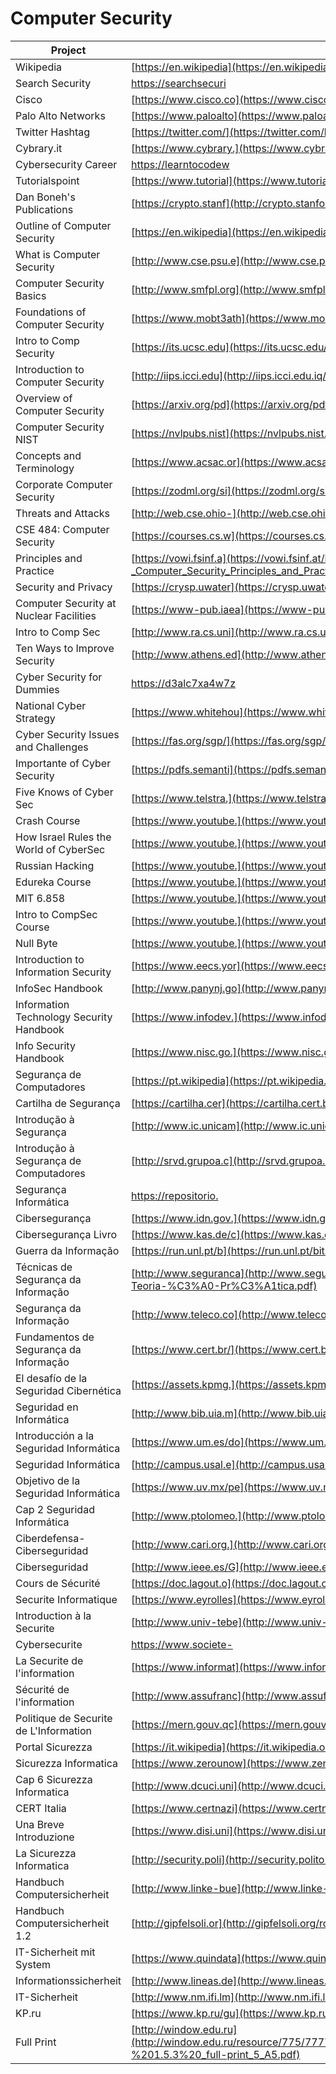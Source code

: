 # Computer Security

| Project                                     | URL                                                                                                                                                                          | Language |
|------------------------------------------|-------------------------------------------------------------------------------------------------------------------------------------------------------------------------------------|-----------|
| Wikipedia                                | [https://en.wikipedia](https://en.wikipedia.org/wiki/Computer_security)                                                                                                             | EN        |
| Search Security                          | [https://searchsecuri](https://searchsecurity.techtarget.com/definition/cybersecurity)                                                                                              | EN        |
| Cisco                                    | [https://www.cisco.co](https://www.cisco.com/c/en/us/products/security/what-is-cybersecurity.html)                                                                                  | EN        |
| Palo Alto Networks                       | [https://www.paloalto](https://www.paloaltonetworks.com/cyberpedia/what-is-cyber-security)                                                                                          | EN        |
| Twitter Hashtag                          | [https://twitter.com/](https://twitter.com/hashtag/cybersecurity)                                                                                                                   | EN        |
| Cybrary.it                               | [https://www.cybrary.](https://www.cybrary.it/)                                                                                                                                     | EN        |
| Cybersecurity Career                     | [https://learntocodew](https://learntocodewith.me/posts/cybersecurity/)                                                                                                             | EN        |
| Tutorialspoint                           | [https://www.tutorial](https://www.tutorialspoint.com/computer_security/)                                                                                                           | EN        |
| Dan Boneh's Publications                 | [https://crypto.stanf](http://crypto.stanford.edu/~dabo/pubs/pubsbytopic.html)                                                                                                             | EN        |
| Outline of Computer Security             | [https://en.wikipedia](https://en.wikipedia.org/wiki/Outline_of_computer_security)                                                                                                  | EN        |
| What is Computer Security                | [http://www.cse.psu.e](http://www.cse.psu.edu/~trj1/cse544-s10/papers/gasser_ch1-2.pdf)                                                                                             | EN        |
| Computer Security Basics                 | [http://www.smfpl.org](http://www.smfpl.org/files/Computer%20Security.pdf)                                                                                                          | EN        |
| Foundations of Computer Security         | [https://www.mobt3ath](https://www.mobt3ath.com/uplode/book/book-26247.pdf)                                                                                                         | EN        |
| Intro to Comp Security                   | [https://its.ucsc.edu](https://its.ucsc.edu/security/training/docs/intro.pdf)                                                                                                       | EN        |
| Introduction to Computer Security        | [http://iips.icci.edu](http://iips.icci.edu.iq/images/exam/Introduction-to-Computer-Security-pdf-DONE.pdf)                                                                          | EN        |
| Overview of Computer Security            | [https://arxiv.org/pd](https://arxiv.org/pdf/cs/0110043.pdf)                                                                                                                        | EN        |
| Computer Security NIST                   | [https://nvlpubs.nist](https://nvlpubs.nist.gov/nistpubs/legacy/sp/nistspecialpublication800-12.pdf)                                                                                | EN        |
| Concepts and Terminology                 | [https://www.acsac.or](https://www.acsac.org/secshelf/book001/02.pdf)                                                                                                               | EN        |
| Corporate Computer Security              | [https://zodml.org/si](https://zodml.org/sites/default/files/Corporate_Computer_Security_%28Third_Edition%29.pdf)                                                                   | EN        |
| Threats and Attacks                      | [http://web.cse.ohio-](http://web.cse.ohio-state.edu/~champion.17/4471/4471_lecture_2.pdf)                                                                                          | EN        |
| CSE 484: Computer Security               | [https://courses.cs.w](https://courses.cs.washington.edu/courses/cse484/08wi/lectures/index.html)                                                                                   | EN        |
| Principles and Practice                  | [https://vowi.fsinf.a](https://vowi.fsinf.at/images/3/3d/TU_Wien-Introduction_to_Security_VU_%28Weippl%29_-_Computer_Security_Principles_and_Practice_%283rd_Edition_-_2015%29.pdf) | EN        |
| Security and Privacy                     | [https://crysp.uwater](https://crysp.uwaterloo.ca/courses/cs489/F07-lectures/lecture01.pdf)                                                                                         | EN        |
| Computer Security at Nuclear Facilities  | [https://www-pub.iaea](https://www-pub.iaea.org/MTCD/Publications/PDF/Pub1527_web.pdf)                                                                                              | EN        |
| Intro to Comp Sec                        | [http://www.ra.cs.uni](http://www.ra.cs.uni-tuebingen.de/lehre/ss11/introsec/06-access.pdf)                                                                                         | EN        |
| Ten Ways to Improve Security             | [http://www.athens.ed](http://www.athens.edu/pdfs/it/cyber-tips/Ten-Ways-to-Improve-New-Computer-Security.pdf?x75869)                                                               | EN        |
| Cyber Security for Dummies               | [https://d3alc7xa4w7z](https://d3alc7xa4w7z55.cloudfront.net/static/upload/protected/201/0114/2015-osspaloalto1-cybersecurity-for-dummies.pdf)                                      | EN        |
| National Cyber Strategy                  | [https://www.whitehou](https://www.whitehouse.gov/wp-content/uploads/2018/09/National-Cyber-Strategy.pdf)                                                                           | EN        |
| Cyber Security Issues and Challenges     | [https://fas.org/sgp/](https://fas.org/sgp/crs/misc/R43831.pdf)                                                                                                                     | EN        |
| Importante of Cyber Security             | [https://pdfs.semanti](https://pdfs.semanticscholar.org/5cfb/7a5bd2e6c181e8a69ebd49b1dadb795f493b.pdf)                                                                              | EN        |
| Five Knows of Cyber Sec                  | [https://www.telstra.](https://www.telstra.com.au/content/dam/tcom/business-enterprise/security-services/pdf/5-knows-of-cyber-security.pdf)                                         | EN        |
| Crash Course                             | [https://www.youtube.](https://www.youtube.com/watch?v=bPVaOlJ6ln0)                                                                                                                 | EN        |
| How Israel Rules the World of CyberSec   | [https://www.youtube.](https://www.youtube.com/watch?v=ca-C3voZwpM&t=3s)                                                                                                            | EN        |
| Russian Hacking                          | [https://www.youtube.](https://www.youtube.com/watch?v=G2_5rPbUDNA&)                                                                                                                | EN        |
| Edureka Course                           | [https://www.youtube.](https://www.youtube.com/watch?v=ooJSgsB5fIE&list=PL9ooVrP1hQOGPQVeapGsJCktzIO4DtI4_)                                                                         | EN        |
| MIT 6.858                                | [https://www.youtube.](https://www.youtube.com/watch?v=GqmQg-cszw4&list=PLUl4u3cNGP62K2DjQLRxDNRi0z2IRWnNh)                                                                         | EN        |
| Intro to CompSec Course                  | [https://www.youtube.](https://www.youtube.com/watch?v=zBFB34YGK1U&list=PLaShtuU3FA75uYnfiAASPZID1wFCHAFve)                                                                         | EN        |
| Null Byte                                | [https://www.youtube.](https://www.youtube.com/channel/UCgTNupxATBfWmfehv21ym-g/playlists)                                                                         | EN        |
| Introduction to Information Security     | [https://www.eecs.yor](https://www.eecs.yorku.ca/course_archive/2013-14/F/4482/CSE4482_01_Introduction_2013_posted.pdf)                                                             | EN        |
| InfoSec Handbook                         | [http://www.panynj.go](http://www.panynj.gov/business-opportunities/pdf/corporate-information-security-handbook.pdf)                                                                | EN        |
| Information Technology Security Handbook | [https://www.infodev.](https://www.infodev.org/infodev-files/resource/InfodevDocuments_18.pdf)                                                                                      | EN        |
| Info Security Handbook                   | [https://www.nisc.go.](https://www.nisc.go.jp/security-site/campaign/files/aj-sec/handbook-all_eng.pdf)                                                                             | EN        |
| Segurança de Computadores                | [https://pt.wikipedia](https://pt.wikipedia.org/wiki/Seguran%C3%A7a_de_computadores)                                                                                                | PT        |
| Cartilha de Segurança                    | [https://cartilha.cer](https://cartilha.cert.br/computadores/)                                                                                                                      | PT        |
| Introdução à Segurança                   | [http://www.ic.unicam](http://www.ic.unicamp.br/~cmbm/MC001/aularedes2-seguranca.pdf)                                                                                               | PT        |
| Introdução à Segurança de Computadores   | [http://srvd.grupoa.c](http://srvd.grupoa.com.br/uploads/imagensExtra/legado/G/GOODRICH_Michael_T/Seguranca_Computadores/Lib/Amostra.pdf)                                           | PT        |
| Segurança Informática                    | [https://repositorio.](https://repositorio.ucp.pt/bitstream/10400.14/12040/1/Tese_TiagoSilva.pdf)                                                                                   | PT        |
| Cibersegurança                           | [https://www.idn.gov.](https://www.idn.gov.pt/publicacoes/nacaodefesa/textointegral/NeD133.pdf)                                                                                     | PT        |
| Cibersegurança Livro                     | [https://www.kas.de/c](https://www.kas.de/c/document_library/get_file?uuid=ed6be5d1-dd4c-2ec8-0fff-ee8f5dcf3226&groupId=252038)                                                     | PT        |
| Guerra da Informação                     | [https://run.unl.pt/b](https://run.unl.pt/bitstream/10362/14300/1/Dissertacao_OMilitao_35664.pdf)                                                                                   | PT        |
| Técnicas de Segurança da Informação      | [http://www.seguranca](http://www.segurancalegal.com/wp-content/uploads/2017/09/T%C3%A9cnicas-de-Seguran%C3%A7a-da-Informa%C3%A7%C3%A3o-da-Teoria-%C3%A0-Pr%C3%A1tica.pdf)          | PT        |
| Segurança da Informação                  | [http://www.teleco.co](http://www.teleco.com.br/promon/pbtr/Seguranca_4WEB.pdf)                                                                                                     | PT        |
| Fundamentos de Segurança da Informação   | [https://www.cert.br/](https://www.cert.br/docs/palestras/certbr-egi2014.pdf)                                                                                                       | PT        |
| El desafío de la Seguridad Cibernética   | [https://assets.kpmg.](https://assets.kpmg.com/content/dam/kpmg/ar/pdf/ICA/pub-local/el-desafio-de-la-seguridad-cibernetica.pdf)                                                    | ES        |
| Seguridad en Informática                 | [http://www.bib.uia.m](http://www.bib.uia.mx/tesis/pdf/014663/014663.pdf)                                                                                                           | ES        |
| Introducción a la Seguridad Informática  | [https://www.um.es/do](https://www.um.es/docencia/barzana/GESESI/GESESI-Introduccion-a-la-seguridad.pdf)                                                                            | ES        |
| Seguridad Informática                    | [http://campus.usal.e](http://campus.usal.es/~derinfo/Activ/Jorn02/Pon2002/LARyALSL.pdf)                                                                                            | ES        |
| Objetivo de la Seguridad Informática     | [https://www.uv.mx/pe](https://www.uv.mx/personal/llopez/files/2011/09/presentacion.pdf)                                                                                            | ES        |
| Cap 2 Seguridad Informática              | [http://www.ptolomeo.](http://www.ptolomeo.unam.mx:8080/xmlui/bitstream/handle/132.248.52.100/250/A5.pdf?sequence=5)                                                                | ES        |
| Ciberdefensa-Ciberseguridad              | [http://www.cari.org.](http://www.cari.org.ar/pdf/ciberdefensa_riesgos_amenazas.pdf)                                                                                                | ES        |
| Ciberseguridad                           | [http://www.ieee.es/G](http://www.ieee.es/Galerias/fichero/OtrasPublicaciones/Nacional/2018/Libro-Ciberseguridad_A.Corletti_nov2017.pd.pdf)                                         | ES        |
| Cours de Sécurité                        | [https://doc.lagout.o](https://doc.lagout.org/Others/Cours_securite%20informatique.pdf)                                                                                             | FR        |
| Securite Informatique                    | [https://www.eyrolles](https://www.eyrolles.com/Chapitres/9782212132335/Chap-1_Bloch.pdf)                                                                                           | FR        |
| Introduction à la Securite               | [http://www.univ-tebe](http://www.univ-tebessa.dz/fichiers/master/master_951.pdf)                                                                                                   | FR        |
| Cybersecurite                            | [https://www.societe-](https://www.societe-informatique-de-france.fr/wp-content/uploads/2017/10/1024-no11-cybersecurite.pdf)                                                        | FR        |
| La Securite de l'information             | [https://www.informat](https://www.information-security.fr/quest-ce-que-la-securite-de-linformation/)                                                                               | FR        |
| Sécurité de l'information                | [http://www.assufranc](http://www.assufrance.com/securite_de_l_information.php)                                                                                                     | FR        |
| Politique de Securite de L'Information   | [https://mern.gouv.qc](https://mern.gouv.qc.ca/publications/ministere/politique/securite-information.pdf)                                                                           | FR        |
| Portal Sicurezza                         | [https://it.wikipedia](https://it.wikipedia.org/wiki/Portale:Sicurezza_informatica)                                                                                                 | IT        |
| Sicurezza Informatica                    | [https://www.zerounow](https://www.zerounoweb.it/analytics/data-management/sicurezza-informatica-cioe-disponibilita-integrita-e-riservatezza-dei-dati/)                             | IT        |
| Cap 6 Sicurezza Informatica              | [http://www.dcuci.uni](http://www.dcuci.univr.it/documenti/OccorrenzaIns/matdid/matdid276908.pdf)                                                                                   | IT        |
| CERT Italia                              | [https://www.certnazi](https://www.certnazionale.it/content/uploads/2015/01/minacce_regole_di_comportamento.pdf)                                                                    | IT        |
| Una Breve Introduzione                   | [https://www.disi.uni](https://www.disi.unige.it/person/LagorioG/SicurezzaInformatica.pdf)                                                                                          | IT        |
| La Sicurezza Informatica                 | [http://security.poli](http://security.polito.it/~lioy/01jem/TIGR_introsec_3x.pdf)                                                                                                  | IT        |
| Handbuch Computersicherheit              | [http://www.linke-bue](http://www.linke-buecher.de/texte/internet/Handbuch-Computersicherheit---von---www.raw.at-compsec-compsec.htm.pdf)                                           | DE        |
| Handbuch Computersicherheit 1.2          | [http://gipfelsoli.or](http://gipfelsoli.org/rcms_repos/Antirepression/COMPUTERSICHERHEIT-HANDBUCH-1.2.pdf)                                                                         | DE        |
| IT-Sicherheit mit System                 | [https://www.quindata](https://www.quindata.com/fileadmin/user_upload/Quindata/Vortraege/Frau__Lang_IT-Sicherheit_mit_System__Stefanie_Lang_Fujitsu_v1.1.pdf)                       | DE        |
| Informationssicherheit                   | [http://www.lineas.de](http://www.lineas.de/gi-bs/vortraege/Sicherheitsvortrag_Braunschweig_V01.pdf)                                                                                | DE        |
| IT-Sicherheit                            | [http://www.nm.ifi.lm](http://www.nm.ifi.lmu.de/teaching/Vorlesungen/2013ws/itsec/_skript/itsec-k2-v9.1.pdf)                                                                        | DE        |
| KP.ru                                    | [https://www.kp.ru/gu](https://www.kp.ru/guide/informatsionnaja-bezopasnost-predprijatija.html)                                                                                     | RU        |
| Full Print                               | [http://window.edu.ru](http://window.edu.ru/resource/775/77775/files/%D0%9A%D0%BD%D0%B8%D0%B3%D0%B0%20%D0%98%D0%91%20_%D0%9C%D0%93%D0%93%D0%A3_%20-%201.5.3%20_full-print_5_A5.pdf) | RU        |
